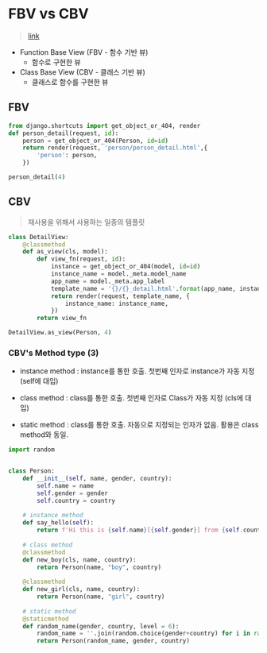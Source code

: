 # FBV vs CBV
> [link](http://jangwon.io/django/study/2018/03/01/(Django)-FBV%EC%99%80-CBV%EC%9D%98-%EC%A0%95%EC%9D%98/)

- Function Base View (FBV - 함수 기반 뷰)
  - 함수로 구현한 뷰
- Class Base View (CBV - 클래스 기반 뷰)
  - 클래스로 함수를 구현한 뷰


## FBV
```python
from django.shortcuts import get_object_or_404, render
def person_detail(request, id):
    person = get_object_or_404(Person, id=id)
    return render(request, 'person/person_detail.html',{
        'person': person,
    })

person_detail(4)
```

## CBV
> 재사용을 위해서 사용하는 일종의 템플릿

```python
class DetailView:
    @classmethod
    def as_view(cls, model):
        def view_fn(request, id):
            instance = get_object_or_404(model, id=id)
            instance_name = model._meta.model_name
            app_name = model._meta.app_label
            template_name = '{}/{}_detail.html'.format(app_name, instance_name)
            return render(request, template_name, {
                instance_name: instance_name,
            })
        return view_fn

DetailView.as_view(Person, 4)
```

### CBV's Method type (3)

- instance method : instance를 통한 호출. 첫번째 인자로 instance가 자동 지정 (self에 대입)

- class method : class를 통한 호출. 첫번째 인자로 Class가 자동 지정 (cls에 대입)

- static method : class를 통한 호출. 자동으로 지정되는 인자가 없음. 활용은 class method와 동일.

```python
import random


class Person:
    def __init__(self, name, gender, country):
        self.name = name
        self.gender = gender
        self.country = country
    
    # instance method
    def say_hello(self):
        return f'Hi this is {self.name}[{self.gender}] from {self.country}'
    
    # class method
    @classmethod
    def new_boy(cls, name, country):
        return Person(name, "boy", country)
    
    @classmethod
    def new_girl(cls, name, country):
        return Person(name, "girl", country)
    
    # static method
    @staticmethod
    def random_name(gender, country, level = 6):
        random_name = ''.join(random.choice(gender+country) for i in range(level))
        return Person(random_name, gender, country)
```